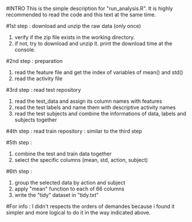 #INTRO
This is the simple description for "run_analysis.R".
It is highly recommended to read the code and this text at the same time.

#1st step : download and unzip the raw data (only once)
1) verify if the zip file exists in the working directory.
2) if not, try to download and unzip it. print the download time at the console.

#2nd step : preparation
1) read the feature file and get the index of variables of mean() and std() 
2) read the activity file

#3rd step : read test repository
1) read the test_data and assign its column names with features
2) read the test labels and name them with descriptive activity names
3) read the test subjects and combine the informations of data, labels and subjects together

#4th step : read train repository : similar to the third step

#5th step : 
1) combine the test and train data together 
2) select the specific columns (mean, std, action, subject)

#6th step : 
1) group the selected data by action and subject
2) apply "mean" function to each of 66 columns
3) write the "tidy" dataset in "tidy.txt"

#For info : 
I didn't respects the orders of demandes because i found it simpler and more logical to do it in the way indicated above.





